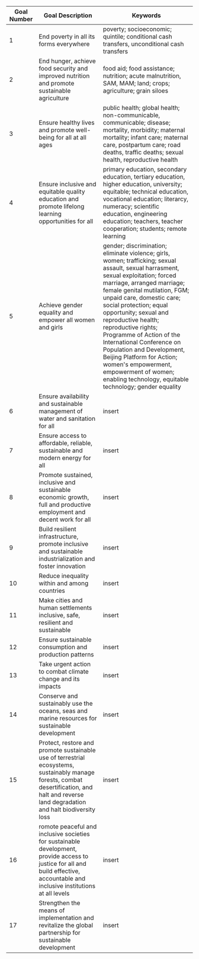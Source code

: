Goal Number | Goal Description | Keywords
----------- | ---------------- | --------
1 | End poverty in all its forms everywhere | poverty; socioeconomic; quintile; conditional cash transfers, unconditional cash transfers
2 | End hunger, achieve food security and improved nutrition and promote sustainable agriculture | food aid; food assistance; nutrition; acute malnutrition, SAM, MAM; land; crops; agriculture; grain siloes
3 | Ensure healthy lives and promote well-being for all at all ages | public health; global health; non-communicable, communicable; disease; mortality, morbidity; maternal mortality; infant care; maternal care, postpartum care; road deaths, traffic deaths; sexual health, reproductive health
4 | Ensure inclusive and equitable quality education and promote lifelong learning opportunities for all | primary education, secondary education, tertiary education, higher education, university; equitable; technical education, vocational education; literarcy, numeracy; scientific education, engineering education; teachers, teacher cooperation; students; remote learning
5 | Achieve gender equality and empower all women and girls | gender; discrimination; eliminate violence; girls, women; trafficking; sexual assault, sexual harrasment, sexual exploitation; forced marriage, arranged marriage; female genital mutilation, FGM; unpaid care, domestic care; social protection; equal opportunity; sexual and reproductive health; reproductive rights; Programme of Action of the International Conference on Population and Development, Beijing Platform for Action; women's empowerment, empowerment of women; enabling technology, equitable technology; gender equality  
6 | Ensure availability and sustainable management of water and sanitation for all | insert
7 | Ensure access to affordable, reliable, sustainable and modern energy for all | insert
8 | Promote sustained, inclusive and sustainable economic growth, full and productive employment and decent work for all | insert
9 | Build resilient infrastructure, promote inclusive and sustainable industrialization and foster innovation | insert
10 | Reduce inequality within and among countries | insert
11 | Make cities and human settlements inclusive, safe, resilient and sustainable | insert
12 | Ensure sustainable consumption and production patterns | insert
13 | Take urgent action to combat climate change and its impacts | insert
14 | Conserve and sustainably use the oceans, seas and marine resources for sustainable development | insert
15 | Protect, restore and promote sustainable use of terrestrial ecosystems, sustainably manage forests, combat desertification, and halt and reverse land degradation and halt biodiversity loss | insert
16 | romote peaceful and inclusive societies for sustainable development, provide access to justice for all and build effective, accountable and inclusive institutions at all levels | insert
17 | Strengthen the means of implementation and revitalize the global partnership for sustainable development | insert

[//]: # (Source 1: https://solutions.dial.community/)

